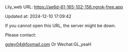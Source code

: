 Lily_web URL: https://ae6d-61-165-102-156.ngrok-free.app

Updated at: 2024-12-10 17:09:42

If you cannot open this URL, the server might be down.

Please contact: 

goley04@foxmail.com Or Wechat:GL_yeaH